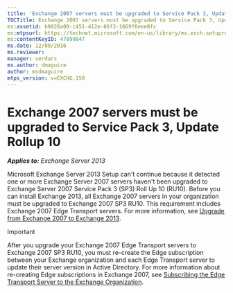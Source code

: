 ```yaml
---
title: 'Exchange 2007 servers must be upgraded to Service Pack 3, Update Rollup 10'
TOCTitle: Exchange 2007 servers must be upgraded to Service Pack 3, Update Rollup 10
ms:assetid: b8028a00-c451-412e-86f2-1669f6eee8fc
ms:mtpsurl: https://technet.microsoft.com/en-us/library/ms.exch.setupreadiness.e15e12coexistenceminversionrequirement(v=EXCHG.150)
ms:contentKeyID: 47899847
ms.date: 12/09/2016
ms.reviewer: 
manager: serdars
ms.author: dmaguire
author: msdmaguire
mtps_version: v=EXCHG.150
---
```


# Exchange 2007 servers must be upgraded to Service Pack 3, Update Rollup 10

_**Applies to:** Exchange Server 2013_

Microsoft Exchange Server 2013 Setup can't continue because it detected one or more Exchange Server 2007 servers haven't been upgraded to Exchange Server 2007 Service Pack 3 (SP3) Roll Up 10 (RU10). Before you can install Exchange 2013, all Exchange 2007 servers in your organization must be upgraded to Exchange 2007 SP3 RU10. This requirement includes Exchange 2007 Edge Transport servers. For more information, see [Upgrade from Exchange 2007 to Exchange 2013](upgrade-from-exchange-2007-to-exchange-2013-exchange-2013-help.md).

> [!IMPORTANT]
> After you upgrade your Exchange 2007 Edge Transport servers to Exchange 2007 SP3 RU10, you must re-create the Edge subscription between your Exchange organization and each Edge Transport server to update their server version in Active Directory. For more information about re-creating Edge subscriptions in Exchange 2007, see <A href="https://go.microsoft.com/fwlink/?linkid=282699">Subscribing the Edge Transport Server to the Exchange Organization</A>.
